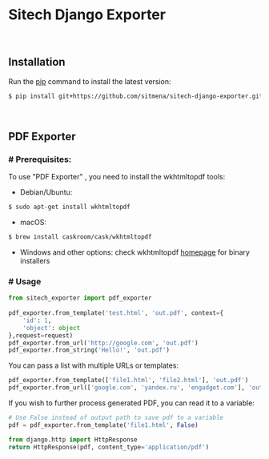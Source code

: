 

# Sitech Django Exporter
<br/>

## Installation

Run the [pip](https://pip.pypa.io/en/stable/) command to install the latest version:

```bash
$ pip install git+https://github.com/sitmena/sitech-django-exporter.git
```
<br/>

## PDF Exporter
### # Prerequisites:
To use "PDF Exporter" , you need to install the wkhtmltopdf tools:

-   Debian/Ubuntu:

```bash
$ sudo apt-get install wkhtmltopdf
```

-   macOS:
```bash
$ brew install caskroom/cask/wkhtmltopdf
```

-   Windows and other options: check wkhtmltopdf  [homepage](http://wkhtmltopdf.org/)  for binary installers

### # Usage
```python
from sitech_exporter import pdf_exporter
  
pdf_exporter.from_template('test.html', 'out.pdf', context={
	'id': 1, 
	'object': object
},request=request)  
pdf_exporter.from_url('http://google.com', 'out.pdf')  
pdf_exporter.from_string('Hello!', 'out.pdf')
```

You can pass a list with multiple URLs or templates:

```python
pdf_exporter.from_template(['file1.html', 'file2.html'], 'out.pdf')
pdf_exporter.from_url(['google.com', 'yandex.ru', 'engadget.com'], 'out.pdf')
```
If you wish to further process generated PDF, you can read it to a variable:

```python
# Use False instead of output path to save pdf to a variable
pdf = pdf_exporter.from_template('file1.html', False)

from django.http import HttpResponse
return HttpResponse(pdf, content_type='application/pdf')
```
